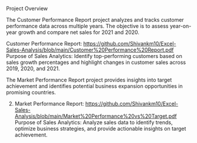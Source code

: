 
Project Overview

The Customer Performance Report project analyzes and tracks customer performance data across multiple years. The objective is to assess year-on-year growth and compare net sales for 2021 and 2020.

Customer Performance Report: https://github.com/Shivankm10/Excel-Sales-Analysis/blob/main/Customer%20Performance%20Report.pdf
Purpose of Sales Analytics: Identify top-performing customers based on sales growth percentages and highlight changes in customer sales across 2019, 2020, and 2021.

The Market Performance Report project provides insights into target achievement and identifies potential business expansion opportunities in promising countries.

2. Market Performance Report: https://github.com/Shivankm10/Excel-Sales-Analysis/blob/main/Market%20Performance%20vs%20Target.pdf
Purpose of Sales Analytics: Analyze sales data to identify trends, optimize business strategies, and provide actionable insights on target achievement.
